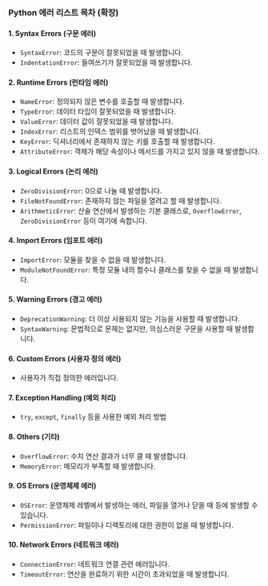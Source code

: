 ### Python 에러 리스트 목차 (확장)

#### 1. Syntax Errors (구문 에러)
  - `SyntaxError`: 코드의 구문이 잘못되었을 때 발생합니다.
  - `IndentationError`: 들여쓰기가 잘못되었을 때 발생합니다.

#### 2. Runtime Errors (런타임 에러)
  - `NameError`: 정의되지 않은 변수를 호출할 때 발생합니다.
  - `TypeError`: 데이터 타입이 잘못되었을 때 발생합니다.
  - `ValueError`: 데이터 값이 잘못되었을 때 발생합니다.
  - `IndexError`: 리스트의 인덱스 범위를 벗어났을 때 발생합니다.
  - `KeyError`: 딕셔너리에서 존재하지 않는 키를 호출할 때 발생합니다.
  - `AttributeError`: 객체가 해당 속성이나 메서드를 가지고 있지 않을 때 발생합니다.

#### 3. Logical Errors (논리 에러)
  - `ZeroDivisionError`: 0으로 나눌 때 발생합니다.
  - `FileNotFoundError`: 존재하지 않는 파일을 열려고 할 때 발생합니다.
  - `ArithmeticError`: 산술 연산에서 발생하는 기본 클래스로, `OverflowError`, `ZeroDivisionError` 등이 여기에 속합니다.

#### 4. Import Errors (임포트 에러)
  - `ImportError`: 모듈을 찾을 수 없을 때 발생합니다.
  - `ModuleNotFoundError`: 특정 모듈 내의 함수나 클래스를 찾을 수 없을 때 발생합니다.

#### 5. Warning Errors (경고 에러)
  - `DeprecationWarning`: 더 이상 사용되지 않는 기능을 사용할 때 발생합니다.
  - `SyntaxWarning`: 문법적으로 문제는 없지만, 의심스러운 구문을 사용할 때 발생합니다.

#### 6. Custom Errors (사용자 정의 에러)
  - 사용자가 직접 정의한 에러입니다.

#### 7. Exception Handling (예외 처리)
  - `try`, `except`, `finally` 등을 사용한 예외 처리 방법

#### 8. Others (기타)
  - `OverflowError`: 수치 연산 결과가 너무 클 때 발생합니다.
  - `MemoryError`: 메모리가 부족할 때 발생합니다.

#### 9. OS Errors (운영체제 에러)
  - `OSError`: 운영체제 레벨에서 발생하는 에러, 파일을 열거나 닫을 때 등에 발생할 수 있습니다.
  - `PermissionError`: 파일이나 디렉토리에 대한 권한이 없을 때 발생합니다.

#### 10. Network Errors (네트워크 에러)
  - `ConnectionError`: 네트워크 연결 관련 에러입니다.
  - `TimeoutError`: 연산을 완료하기 위한 시간이 초과되었을 때 발생합니다.